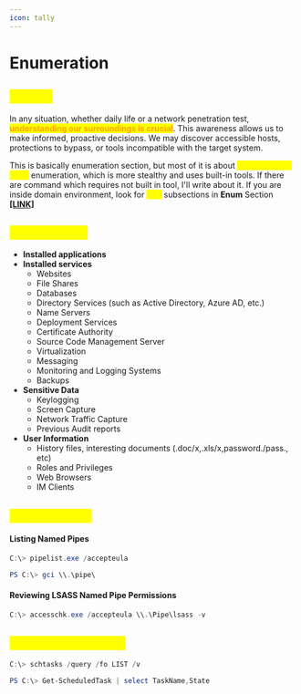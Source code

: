 ```yaml
---
icon: tally
---
```


# Enumeration

## <mark style="color:yellow;">ABOUT</mark>

In any situation, whether daily life or a network penetration test, <mark style="color:orange;">**understanding our surroundings is crucial**</mark>. This awareness allows us to make informed, proactive decisions. We may discover accessible hosts, protections to bypass, or tools incompatible with the target system.&#x20;

This is basically enumeration section, but most of it is about <mark style="color:yellow;">**Living Off The Land**</mark> enumeration, which is more stealthy and uses built-in tools. If there are command which requires not built in tool, I'll write about it. If you are inside domain environment, look for <mark style="color:yellow;">**LOL**</mark> subsections in **Enum** Section [**\[LINK\]**](https://venator17.gitbook.io/bibliotheque/active-directory/reconnaissance/enumeration)

## <mark style="color:yellow;">Data Sources</mark>

* **Installed applications**
* **Installed services**
  * Websites
  * File Shares
  * Databases
  * Directory Services (such as Active Directory, Azure AD, etc.)
  * Name Servers
  * Deployment Services
  * Certificate Authority
  * Source Code Management Server
  * Virtualization
  * Messaging
  * Monitoring and Logging Systems
  * Backups
* **Sensitive Data**
  * Keylogging
  * Screen Capture
  * Network Traffic Capture
  * Previous Audit reports
* **User Information**
  * History files, interesting documents (.doc/x,.xls/x,password./pass., etc)
  * Roles and Privileges
  * Web Browsers
  * IM Clients&#x20;

## <mark style="color:yellow;">NAMED PIPES</mark>

#### **Listing Named Pipes**

```powershell
C:\> pipelist.exe /accepteula
```

```powershell
PS C:\> gci \\.\pipe\
```

#### **Reviewing LSASS Named Pipe Permissions**

```powershell
C:\> accesschk.exe /accepteula \\.\Pipe\lsass -v
```

## <mark style="color:yellow;">SCHEDULED TASKS</mark>

```powershell
C:\> schtasks /query /fo LIST /v
```

```powershell
PS C:\> Get-ScheduledTask | select TaskName,State
```

